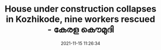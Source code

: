 ---
"title": "House under construction collapses in Kozhikode, nine workers rescued - കേരള കൌമുദി"
"date": "2021-11-15 11:26:34"
"feed_name": "GOOGLENEWSCONSTRUCTION"
"feed_website": "https://news.google.com/search?q=construction%2Bincident&hl=en-US&gl=US&ceid=US:en"
"feed_rss": "https://news.google.com/rss/search?q=construction%2Bincident&hl=en-US&gl=US&ceid=US:en"
"link": "https://keralakaumudi.com/en/news/news.php?id=685253&u=house-under-construction-collapses-in-kozhikode-nine-workers-rescued"
"source": "{'href': 'https://keralakaumudi.com', 'title': 'കേരള കൌമുദി'}"
"file": "_posts/2021-1-1-102aeed42f453f3e1671fb26bc43edbaae21c8b6.md"
"accident": "1"
"drilling": "0"
"dead": "0"
"injured": "0"
"arrested": "0"
"place": "unknown place"
"where": "unknown site"
"causes": "unknown"
"place_uri": "unknown place"
---